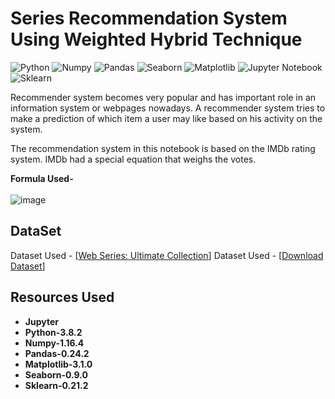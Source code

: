 # Series Recommendation System Using Weighted Hybrid Technique

![Python](https://img.shields.io/badge/Python-3.8.2-blueviolet)
![Numpy](https://img.shields.io/badge/Numpy-1.16.4-red)
![Pandas](https://img.shields.io/badge/Pandas-0.24.2-green)
![Seaborn](https://img.shields.io/badge/Seaborn-0.9.0-fcba03)
![Matplotlib](https://img.shields.io/badge/Matplotlib-3.1.0-blue)
![Jupyter Notebook](https://img.shields.io/badge/Jupyter-Notebook-darkorange)
![Sklearn](https://img.shields.io/badge/Sklearn-0.21.2-darkviolet)

Recommender system becomes very popular and has important role in an information system or webpages nowadays. A recommender system tries to make a prediction of which item a user may like based on his activity on the system.

The recommendation system in this notebook is based on the IMDb rating system. IMDb had a special equation that weighs the votes.

**Formula Used-**<br>
<br>
![image](https://user-images.githubusercontent.com/36665975/70388481-6072fb80-19d8-11ea-9162-9fbbabd700ab.png)

## DataSet
Dataset Used - [[Web Series: Ultimate Collection](https://www.kaggle.com/amritvirsinghx/web-series-ultimate-edition)]
Dataset Used - [[Download Dataset](https://www.kaggle.com/amritvirsinghx/web-series-ultimate-edition/download)]

## Resources Used
* **Jupyter**
* **Python-3.8.2**
* **Numpy-1.16.4**
* **Pandas-0.24.2**
* **Matplotlib-3.1.0**
* **Seaborn-0.9.0**
* **Sklearn-0.21.2**

